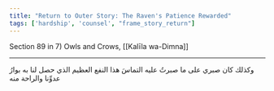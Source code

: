 ```yaml
---
title: "Return to Outer Story: The Raven's Patience Rewarded"
tags: ['hardship', 'counsel', "frame_story_return"]
---
```


 Section 89 in 7) Owls and Crows, [[Kalīla wa-Dimna]]

---
وكذلك كان صبري على ما صبرتُ عليه التماسَ هذا النفع العظيم الذي حصل لنا به بوارُ عدوِّنا والراحة منه
